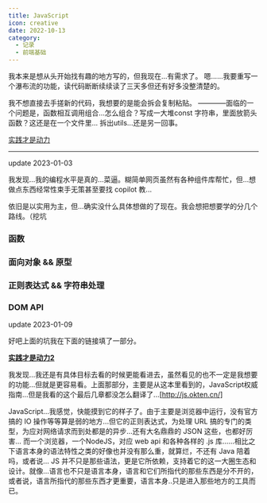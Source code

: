 ```yaml
---
title: JavaScript
icon: creative
date: 2022-10-13
category:
  - 记录
  - 前端基础
---
```


我本来是想从头开始找有趣的地方写的，但我现在...有需求了。
嗯......我要重写一个瀑布流的功能，读代码断断续续读了三天多但还有好多没整清楚的。

我不想直接去手搓新的代码，我想要的是能会拆会复制粘贴。
————面临的一个问题是，函数相互调用组合...怎么组合？写成一大堆const 字符串，里面放箭头函数？这还是在一个文件里...
拆出utils...还是另一回事。

[实践才是动力](../practice/vue-waterfall.md/#javascript)

---

update 2023-01-03

我发现...我的编程水平是真的...菜逼。糊简单网页虽然有各种组件库帮忙，但...想做点东西经常性束手无策甚至要找 copilot 教...

依旧是以实用为主，但...确实没什么具体想做的了现在。我会想把想要学的分几个路线。（挖坑

### 函数

### 面向对象 && 原型

### 正则表达式 && 字符串处理

### DOM API

update 2023-01-09

好吧上面的坑我在下面的链接填了一部分。

**[实践才是动力2](../practice/canvas/bumping-balls.md/#2023-01-08)**

我发现...我还是有具体目标去看的时候更能看进去，虽然看见的也不一定是我想要的功能...但就是更容易看。上面那部分，主要是从这本里看到的，JavaScript权威指南...但是我看的这个最后几章都没怎么翻译了...[http://js.okten.cn/]

JavaScript...我感觉，快能摸到它的样子了。由于主要是浏览器中运行，没有官方搞的 IO 操作等等算是弱的地方...但它的正则表达式，为处理 URL 搞的专门的类型，为应对网络请求而到处都是的异步...还有大名鼎鼎的 JSON 这些，也都好厉害... 而一个浏览器，一个NodeJS，对应 web api 和各种各样的 .js 库......相比之下语言本身的语法特性之类的好像也并没有那么重，就算烂，不还有 Java 陪着吗，或者说... JS 并不只是那些语法，更是它所依赖，支持着它的这一大圈生态和设计。就像...语言也不只是语言本身，语言和它们所指代的那些东西是分不开的，或者说，语言所指代的那些东西才更重要，语言本身..只是进入那些地方的工具而已。
